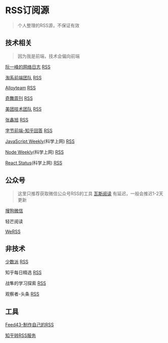 # RSS订阅源
> 个人整理的RSS源，不保证有效

## 技术相关
> 因为我是前端，技术会偏向前端

[阮一峰的网络日志](http://www.ruanyifeng.com/blog/)
[RSS](http://www.ruanyifeng.com/blog/atom.xml)

[淘系前端团队](https://fed.taobao.org/)
[RSS](https://fed.taobao.org/atom.xml)

[Alloyteam](http://www.alloyteam.com/)
[RSS](http://www.alloyteam.com/feed/)

[奇舞周刊](https://weekly.75.team/)
[RSS](https://weekly.75.team/rss)

[美团技术团队](https://tech.meituan.com/)
[RSS](https://tech.meituan.com/feed/)

[张鑫旭](https://www.zhangxinxu.com/wordpress/)
[RSS](https://www.zhangxinxu.com/wordpress/feed/)

[字节前端-知乎回答](https://www.zhihu.com/org/zi-jie-qian-duan/posts)
[RSS](https://rss.lilydjwg.me/zhihu/zi-jie-qian-duan)

[JavaScript Weekly](https://cpRSS.s3.amazonaws.com/javascriptweekly.com.xml)(科学上网)
[RSS](https://cprss.s3.amazonaws.com/javascriptweekly.com.xml)

[Node Weekly](https://cprss.s3.amazonaws.com/nodeweekly.com.xml)(科学上网)
[RSS](https://cprss.s3.amazonaws.com/nodeweekly.com.xml)

[React Status](https://cprss.s3.amazonaws.com/react.statuscode.com.xml)(科学上网)
[RSS](https://cprss.s3.amazonaws.com/react.statuscode.com.xml)

## 公众号
> 这里只推荐获取微信公众号RSS的工具
[瓦斯阅读](https://qnmlgb.tech/)
> 有延迟，一般会推迟1-2天更新

[搜狗微信](https://weixin.sogou.com/)

轻芒阅读

[WeRSS](https://werss.app/)

## 非技术

[少数派](https://sspai.com/)
[RSS](https://sspai.com/feed)

知乎每日精选
[RSS](https://www.zhihu.com/rss)

战隼的学习探索
[RSS](http://www.read.org.cn/feed)

观察者-头条
[RSS](https://rsshub.app/guancha/headline)

## 工具
[Feed43-制作自己的RSS](https://feed43.com/)

[知乎转RSS服务](https://rss.lilydjwg.me/)